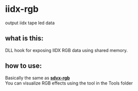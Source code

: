 # iidx-rgb
output iidx tape led data

## what is this:
DLL hook for exposing IIDX RGB data using shared memory.
## how to use:
Basically the same as [**sdvx-rgb**](https://github.com/hlcm0/sdvx-rgb)  
You can visualize RGB effects using the tool in the Tools folder
